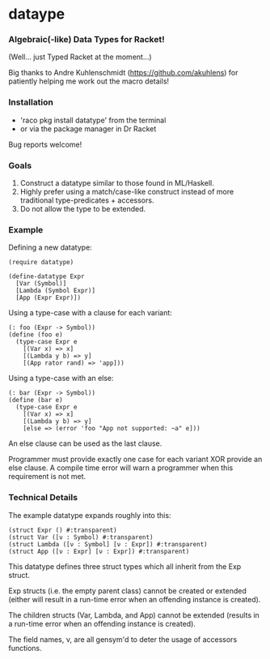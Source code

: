 # dataype
### Algebraic(-like) Data Types for Racket!

(Well... just Typed Racket at the moment...)

Big thanks to Andre Kuhlenschmidt (https://github.com/akuhlens) for patiently helping me work out the macro details!

### Installation
+ 'raco pkg install datatype' from the terminal
+ or via the package manager in Dr Racket

Bug reports welcome!

### Goals

1. Construct a datatype similar to those found in ML/Haskell.
2. Highly prefer using a match/case-like construct instead of 
more traditional type-predicates + accessors.
3. Do not allow the type to be extended.

### Example

Defining a new datatype:
```racket
(require datatype)

(define-datatype Expr
  [Var (Symbol)]
  [Lambda (Symbol Expr)]
  [App (Expr Expr)])
```

Using a type-case with a clause for each variant:
```racket
(: foo (Expr -> Symbol))
(define (foo e)
  (type-case Expr e
    [(Var x) => x]
    [(Lambda y b) => y]
    [(App rator rand) => 'app]))
```

Using a type-case with an else:

```racket
(: bar (Expr -> Symbol))
(define (bar e)
  (type-case Expr e
    [(Var x) => x]
    [(Lambda y b) => y]
    [else => (error 'foo "App not supported: ~a" e]))
```

An else clause can be used as the last clause.

Programmer must provide exactly one case for each variant XOR provide an else clause. A compile time error will warn a programmer when this requirement is not met.

### Technical Details

The example datatype expands roughly into this:

```racket
(struct Expr () #:transparent)
(struct Var ([ν : Symbol) #:transparent)
(struct Lambda ([ν : Symbol] [ν : Expr]) #:transparent)
(struct App ([ν : Expr] [ν : Expr]) #:transparent)
```

This datatype defines three struct types which all inherit from the Exp struct.

Exp structs (i.e. the empty parent class) cannot be created or extended (either will result in a run-time error when an offending instance is created).

The children structs (Var, Lambda, and App) cannot be extended (results in a run-time error when an offending instance is created).

The field names, ν, are all gensym'd to deter the usage of accessors functions.
